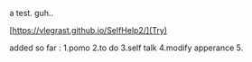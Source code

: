 a test. guh..

[https://vlegrast.github.io/SelfHelp2/](Try)


added so far :
1.pomo
2.to do
3.self talk
4.modify apperance
5.
